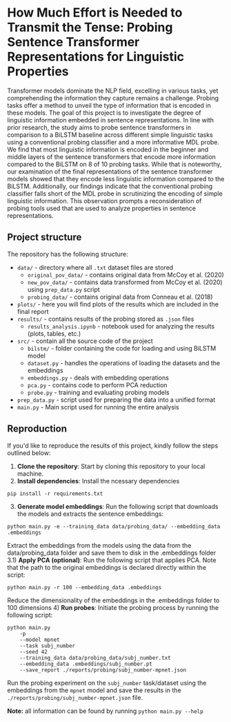 # How Much Effort is Needed to Transmit the Tense: Probing Sentence Transformer Representations for Linguistic Properties
Transformer models dominate the NLP field, excelling in various tasks, yet comprehending the information they capture remains a challenge. Probing tasks offer a method to unveil the type of information that is encoded in these models. The goal of this project is to investigate the degree of linguistic information embedded in sentence representations. In line with prior research, the study aims to probe sentence transformers in comparison to a BiLSTM baseline across different simple linguistic tasks using a conventional probing classifier and a more informative MDL probe. We find that most linguistic information is encoded in the beginner and middle layers of the sentence transformers that encode more information compared to the BiLSTM on 8 of 10 probing tasks. While that is noteworthy, our examination of the final representations of the sentence transformer models showed that they encode less linguistic information compared to the BiLSTM. Additionally, our findings indicate that the conventional probing classifier falls short of the MDL probe in scrutinizing the encoding of simple linguistic information. This observation prompts a reconsideration of probing tools used that are used to analyze properties in sentence representations.

## Project structure
The repository has the following structure:
- `data/` - directory where all `.txt` dataset files are stored
    - `original_pov_data/` - contains original data from McCoy et al. (2020)
    - `new_pov_data/` - contains data transformed from McCoy et al. (2020) using `prep_data.py` script
    - `probing_data/` - contains original data from Conneau et al. (2018) 
- `plots/` - here you will find plots of the results which are included in the final report
- `results/` - contains results of the probing stored as `.json` files
    - `results_analysis.ipynb` - notebook used for analyzing the results (plots, tables, etc.)
- `src/` - contain all the source code of the project
    - `bilstm/` - folder containing the code for loading and using BiLSTM model
    - `dataset.py` - handles the operations of loading the datasets and the embeddings
    - `embeddings.py` - deals with embedding operations
    - `pca.py` - contains code to perform PCA reduction 
    - `probe.py` - training and evaluating probing models
- `prep_data.py` - script used for preparing the data into a unified format
- `main.py` - Main script used for running the entire analysis

## Reproduction
If you'd like to reproduce the results of this project, kindly follow the steps outlined below:
1) **Clone the repository**: Start by cloning this repository to your local machine.
2) **Install dependencies**: Install the ncessary dependencies
```
pip install -r requirements.txt
```
3) **Generate model embeddings**: Run the following script that downloads the models and extracts the sentence embeddings:
```
python main.py -e --training_data data/probing_data/ --embedding_data .embeddings
```
Extract the embeddings from the models using the data from the data/probing_data folder and save them to disk in the .embeddings folder
3.1) **Apply PCA (optional)**: Run the following script that applies PCA. Note that the path to the original embeddings is declared directly within the script:

```
python main.py -r 100 --embedding_data .embeddings
```
Reduce the dimensionality of the embeddings in the .embeddings folder to 100 dimensions
4) **Run probes**: Initiate the probing process by running the following script:
```
python main.py
    -p 
    --model mpnet
    --task subj_number
    --seed 42
    --training_data data/probing_data/subj_number.txt
    --embedding_data .embeddings/subj_number.pt
    --save_report ./reports/probing/subj_number-mpnet.json
```
Run the probing experiment on the `subj_number` task/dataset using the embeddings from the `mpnet` model
and save the results in the `./reports/probing/subj_number-mpnet.json` file.

**Note:** all information can be found by running `python main.py --help`